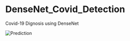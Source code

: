 # DenseNet_Covid_Detection
Covid-19 Dignosis using DenseNet


![Prediction](https://user-images.githubusercontent.com/46001355/221112557-8ea2887e-fee4-4be0-8ff9-de9898e66490.PNG)
